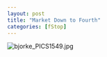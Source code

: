 ```yaml
---
layout: post
title: "Market Down to Fourth"
categories: [fStop]
---
```

<img alt="bjorke_PICS1549.jpg" src="http://www.botzilla.com/blog/archives/pix2014/bjorke_PICS1549.jpg" class="img-responsive" border="0" />



